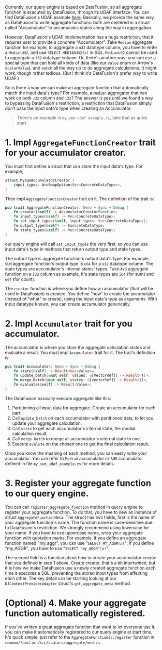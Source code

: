 Currently, our query engine is based on DataFusion, so all aggregate function is executed by DataFusion, through its UDAF interface. You can find DataFusion's UDAF example [here](https://github.com/apache/arrow-datafusion/blob/arrow2/datafusion-examples/examples/simple_udaf.rs). Basically, we provide the same way as DataFusion to write aggregate functions: both are centered in a struct called "Accumulator" to accumulates states along the way in aggregation.

However, DataFusion's UDAF implementation has a huge restriction, that it requires user to provide a concrete "Accumulator". Take `Median` aggregate function for example, to aggregate a `u32` datatype column, you have to write a `MedianU32`, and use `SELECT MEDIANU32(x)` in SQL. `MedianU32` cannot be used to aggregate a `i32` datatype column. Or, there's another way: you can use a special type that can hold all kinds of data (like our `Value` enum or Arrow's `ScalarValue`), and `match` all the way up to do aggregate calculations. It might work, though rather tedious. (But I think it's DataFusion's prefer way to write UDAF.)

So is there a way we can make an aggregate function that automatically match the input data's type? For example, a `Median` aggregator that can work on both `u32` column and `i32`? The answer is yes until we found a way to bypassing DataFusion's restriction, a restriction that DataFusion simply don't pass the input data's type when creating an Accumulator.

> There's an example in `my_sum_udaf_example.rs`, take that as quick start.

# 1. Impl `AggregateFunctionCreator` trait for your accumulator creator.

You must first define a struct that can store the input data's type. For example,

```Rust
struct MySumAccumulatorCreator {
    input_types: ArcSwapOption<Vec<ConcreteDataType>>,
}
```

Then impl `AggregateFunctionCreator` trait on it. The definition of the trait is:

```Rust
pub trait AggregateFunctionCreator: Send + Sync + Debug {
    fn creator(&self) -> AccumulatorCreatorFunction;
    fn input_types(&self) -> Vec<ConcreteDataType>;
    fn set_input_types(&self, input_types: Vec<ConcreteDataType>);
    fn output_type(&self) -> ConcreteDataType;
    fn state_types(&self) -> Vec<ConcreteDataType>;
}
```

our query engine will call `set_input_types` the very first, so you can use input data's type in methods that return output type and state types.

The output type is aggregate function's output data's type. For example, `SUM` aggregate function's output type is `u64` for a `u32` datatype column. The state types are accumulator's internal states' types. Take `AVG` aggregate function on a `i32` column as example, it's state types are `i64` (for sum) and `u64` (for count).

The `creator` function is where you define how an accumulator (that will be used in DataFusion) is created. You define "how" to create the accumulator (instead of "what" to create), using the input data's type as arguments. With input datatype known, you can create accumulator generically.

# 2. Impl `Accumulator` trait for you accumulator.

The accumulator is where you store the aggregate calculation states and evaluate a result. You must impl `Accumulator` trait for it. The trait's definition is:

```Rust
pub trait Accumulator: Send + Sync + Debug {
    fn state(&self) -> Result<Vec<Value>>;
    fn update_batch(&mut self, values: &[VectorRef]) -> Result<()>;
    fn merge_batch(&mut self, states: &[VectorRef]) -> Result<()>;
    fn evaluate(&self) -> Result<Value>;
}
```

The DataFusion basically execute aggregate like this:

1. Partitioning all input data for aggregate. Create an accumulator for each part.
2. Call `update_batch` on each accumulator with partitioned data, to let you update your aggregate calculation.
3. Call `state` to get each accumulator's internal state, the medial calculation result.
4. Call `merge_batch` to merge all accumulator's internal state to one.
5. Execute `evalute` on the chosen one to get the final calculation result.

Once you know the meaning of each method, you can easily write your accumulator. You can refer to `Median` accumulator or `SUM` accumulator defined in  file `my_sum_udaf_example.rs` for more details.

# 3. Register your aggregate function to our query engine.

You can call `register_aggregate_function` method in query engine to register your aggregate function. To do that, you have to new an instance of struct `AggregateFunctionMeta`. The struct has two fields, first is the name of your aggregate function's name. The function name is case-sensitive due to DataFusion's restriction. We strongly recommend using lowercase for your name. If you have to use uppercase name, wrap your aggregate function with quotation marks. For example, if you define an aggregate function named "my_aggr", you can use "`SELECT MY_AGGR(x)`"; if you define "my_AGGR", you have to use "`SELECT "my_AGGR"(x)`".

The second field is a function about how to create your accumulator creator that you defined in step 1 above. Create creator, that's a bit intertwined, but it is how we make DataFusion use a newly created aggregate function each time it executes a SQL, preventing the stored input types from affecting each other. The key detail can be starting looking at our `DfContextProviderAdapter` struct's `get_aggregate_meta` method.

# (Optional) 4. Make your aggregate function automatically registered.

If you've written a great aggregate function that want to let everyone use it, you can make it automatically registered to our query engine at start time. It's quick simple, just refer to the `AggregateFunctions::register` function in `common/function/src/scalars/aggregate/mod.rs`.

